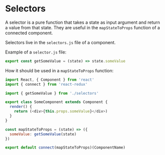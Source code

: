 # Selectors

A selector is a pure function that takes a state as input argument and return a value from that state. They are useful in the `mapStateToProps` function of a connected component.

Selectors live in the `selectors.js` file of a component.

Example of a `selector.js` file:
```javascript
export const getSomeValue = (state) => state.someValue
```
How it should be used in a `mapStateToProps` function:
```javascript
import React, { Component } from 'react'
import { connect } from 'react-redux'

import { getSomeValue } from './selectors'

export class SomeComponent extends Component {
  render() {
    return (<div>{this.props.someValue}</div>)
  }
}

const mapStateToProps = (state) => ({
  someValue: getSomeValue(state)
})

export default connect(mapStateToProps)(ComponentName)
```